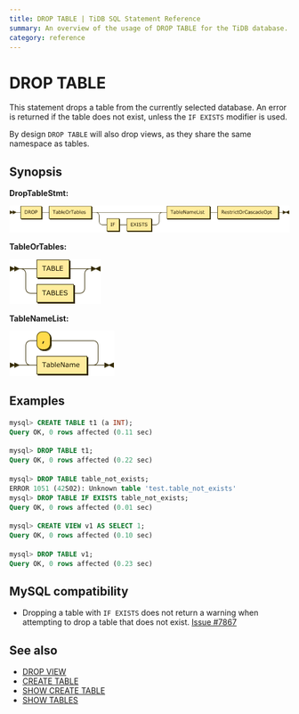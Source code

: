 ```yaml
---
title: DROP TABLE | TiDB SQL Statement Reference
summary: An overview of the usage of DROP TABLE for the TiDB database.
category: reference
---
```


# DROP TABLE

This statement drops a table from the currently selected database. An error is returned if the table does not exist, unless the `IF EXISTS` modifier is used.

By design `DROP TABLE` will also drop views, as they share the same namespace as tables.

## Synopsis

**DropTableStmt:**

![DropTableStmt](/media/sqlgram-v3.0/DropTableStmt.png)

**TableOrTables:**

![TableOrTables](/media/sqlgram-v3.0/TableOrTables.png)

**TableNameList:**

![TableNameList](/media/sqlgram-v3.0/TableNameList.png)

## Examples

```sql
mysql> CREATE TABLE t1 (a INT);
Query OK, 0 rows affected (0.11 sec)

mysql> DROP TABLE t1;
Query OK, 0 rows affected (0.22 sec)

mysql> DROP TABLE table_not_exists;
ERROR 1051 (42S02): Unknown table 'test.table_not_exists'
mysql> DROP TABLE IF EXISTS table_not_exists;
Query OK, 0 rows affected (0.01 sec)

mysql> CREATE VIEW v1 AS SELECT 1;
Query OK, 0 rows affected (0.10 sec)

mysql> DROP TABLE v1;
Query OK, 0 rows affected (0.23 sec)
```

## MySQL compatibility

* Dropping a table with `IF EXISTS` does not return a warning when attempting to drop a table that does not exist. [Issue #7867](https://github.com/pingcap/tidb/issues/7867)

## See also

* [DROP VIEW](/reference/sql/statements/drop-view.md)
* [CREATE TABLE](/reference/sql/statements/create-table.md)
* [SHOW CREATE TABLE](/reference/sql/statements/show-create-table.md)
* [SHOW TABLES](/reference/sql/statements/show-tables.md)
